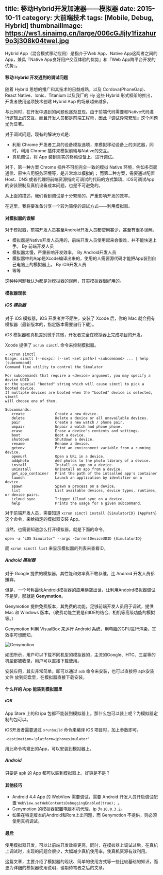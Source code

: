 title: 移动Hybrid开发加速器——模拟器
date: 2015-10-11
category: 大前端技术
tags: [Mobile, Debug, Hybrid]
thumbnailImage: https://ws1.sinaimg.cn/large/006cGJIjly1fizahur9o3j308k04twel.jpg
---

Hybrid App（混合模式移动应用）是指介于Web App、Native App这两者之间的App，兼具『Native App良好用户交互体验的优势』和『Web App跨平台开发的优势』。<!-- more -->

#### 移动 Hybrid 开发遇到的调试问题

随着 Hybrid 思想的推广和其技术的日益成熟，以及 Cordova(PhoneGap)、React Native、Ionic、Titanium 以及我厂的 Hy 这些 Hybrid 形式框架的推出，开发者使用这项技术创建 Hybrid App 的场景越来越多。

与此同时，在开发中遇到的问题也逐渐显现，由于前端代码需要和Native代码进行逻辑上的交互，而且开发人员都是前端工程师，因此『调试异常繁琐』这个问题尤为显著。

对于调试问题，现有的解决方式是:

* 利用 Chrome 开发者工具的设备模拟选项，来模拟移动设备上的浏览器，同时，利用 Chrome 插件来模拟前端与Native的交互。
* 真机调试，将 App 装到真实的移动设备上，进行调试。

对于，第一种方案 Chrome 插件不可能完全一致的模拟 Native 环境，例如多页面通信、原生应用服务环境等，是非常难以模拟的；
而第二种方案，需要通过配置 Host、DNS 或者代理将前端资源指向可调试的代码的方式繁琐、iOS可调试App的安装限制及真机设备成本问题，也是不可避免的。

从上面的描述，我们看到调试是十分繁琐的，严重影响开发的效率。

在这里，我将要准备分享一个较为简便的调试方式——利用模拟器。

#### 对模拟器的误解

对于模拟器，前端开发人员甚至Android开发人员都使用甚少，甚至有很多误解。

* 模拟器是Native开发人员用的，前端开发人员使用起来会很难，并不能快速上手。 By 前端开发人员
* 模拟器太慢，严重影响开发效率。 By Android开发人员
* 模拟器中的App是Xcode编译出来的，使用的人需要源代码才能把App装到自己电脑上的模拟器上。 By iOS开发人员
* 等等

这种种问题我认为都是对模拟器的误解，其实模拟器很好用的。

#### 模拟器现状

##### iOS 模拟器

对于 iOS 模拟器，iOS 开发者并不陌生，安装了 Xcode 后，你的 Mac 就会拥有模拟器（最新版本的，指定版本需要自行下载）。

iOS 模拟器和真机差别微乎其微，开发者完全在模拟器上完成项目的开发。

Xcode 提供了 `xcrun simctl` 命令来控制模拟器。

```
~ xcrun simctl
Usage: simctl [--noxpc] [--set <set path>] <subcommand> ... | help [subcommand]
Command line utility to control the Simulator

For subcommands that require a <device> argument, you may specify a device UDID
or the special "booted" string which will cause simctl to pick a booted device.
If multiple devices are booted when the "booted" device is selected, simctl
will choose one of them.

Subcommands:
   create              Create a new device.
   delete              Delete a device or all unavailable devices.
   pair                Create a new watch / phone pair.
   unpair              Unpair a watch and phone phone.
   erase               Erase a device's contents and settings.
   boot                Boot a device.
   shutdown            Shutdown a device.
   rename              Rename a device.
   getenv              Print an environment variable from a running device.
   openurl             Open a URL in a device.
   addphoto            Add photos to the photo library of a device.
   install             Install an app on a device.
   uninstall           Uninstall an app from a device.
   get_app_container   Print the path of the intsalled app's container
   launch              Launch an application by identifier on a device.
   spawn               Spawn a process on a device.
   list                List available devices, device types, runtimes, or device pairs.
   icloud_sync         Trigger iCloud sync on a device.
   help                Prints the usage for a given subcommand.
```

对于前端开发人员，需要知道 `xcrun simctl install {SimulatorID} {AppPath}` 这个命令，来给指定的模拟器安装 App。

当然，也需要知道怎么打开模拟器，就是下面的命令。

```
open -a "iOS Simulator" --args -CurrentDeviceUDID {SimulatorID}
```

而 `xcrun simctl list` 来显示模拟器的列表来查看ID。

##### Android 模拟器

对于 Google 提供的模拟器，其性能和效率真不敢恭维，连 Android 开发人员都嫌弃。

但是，一个号称最快Android模拟器的应用横空出世，让利用Andoird模拟器调试不是梦，那就是 **Genymotion**。

Genymotion 提供免费版本，其免费的功能，足够前端开发人员用于调试，提供 Mac 和 Windows 版本。（收费功能主要是和IDE的结合、相机等高级功能的模拟等。）

Genymotion 利用 VisualBox 来运行 Android 系统，用电脑的GPU进行渲染，其效率可想而知。

![Genymotion](https://ww4.sinaimg.cn/bmiddle/71c50075gw1ewxb8swnxlj21kw10c7ds.jpg)

如图所示，用户可以下载不同机型的模拟器的，主流的Google、HTC、三星等的机型都被收录，用户可以直接下载使用。

安装应用，其实非常简单，即可以通过 `adb` 命令来安装，也可以直接将 apk安装文件 放到网盘里，在模拟器直接下载安装。

#### 什么样的 App 能装到模拟器里

##### iOS

App Store 上的和 ipa 包都不能装到模拟器上。那什么包可以装上呢？为模拟器定制的包可以。

iOS开发者需要通过 `xrunbuild` 命令来编译 iOS 项目时，加上参数即可。

```
-destination='platform=iphonesimulator'
```

用此命令构建出的App，可以安装到模拟器上。

##### Android

只要是 apk 的 App 都可以装到模拟器上。好爽是不是？

#### 其他技巧

* Android 4.4 App 的 WebView 需要调试，需要 Android 开发人员开启调试配置 `WebView.setWebContentsDebuggingEnabled(true); `。
* Genymotion 的模拟器配置电脑本机代理，ip 为 `10.0.3.2`。
* 如果在特定版本的Android和Rom上出问题，而 Genymotion 不提供，则必须使用真机调试。

#### 最后

使用模拟器开发，可以让前端开发效率更高，同时，在模拟器上调试过后，在真机上调试时，出现的问题会很少，大幅减少真机使用率，使真机资源有效利用。

这篇文章，主要介绍了模拟器的现状、简单的使用方式等一些比较基础的知识，而更为详细的模拟器使用说明，请期待笔者之后的文章。
